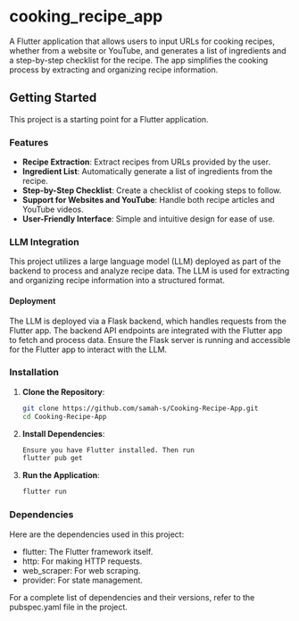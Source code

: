 # cooking_recipe_app

A Flutter application that allows users to input URLs for cooking recipes, whether from a website or YouTube, and generates a list of ingredients and a step-by-step checklist for the recipe. The app simplifies the cooking process by extracting and organizing recipe information.

## Getting Started

This project is a starting point for a Flutter application.

### Features

- **Recipe Extraction**: Extract recipes from URLs provided by the user.
- **Ingredient List**: Automatically generate a list of ingredients from the recipe.
- **Step-by-Step Checklist**: Create a checklist of cooking steps to follow.
- **Support for Websites and YouTube**: Handle both recipe articles and YouTube videos.
- **User-Friendly Interface**: Simple and intuitive design for ease of use.

### LLM Integration
This project utilizes a large language model (LLM) deployed as part of the backend to process and analyze recipe data. The LLM is used for extracting and organizing recipe information into a structured format.

#### Deployment
The LLM is deployed via a Flask backend, which handles requests from the Flutter app. The backend API endpoints are integrated with the Flutter app to fetch and process data. Ensure the Flask server is running and accessible for the Flutter app to interact with the LLM.

### Installation

1. **Clone the Repository**:
   ```bash
   git clone https://github.com/samah-s/Cooking-Recipe-App.git
   cd Cooking-Recipe-App
2. **Install Dependencies**:
   ```bash
   Ensure you have Flutter installed. Then run
   flutter pub get
4. **Run the Application**:
   ```bash
   flutter run

### Dependencies
Here are the dependencies used in this project:

- flutter: The Flutter framework itself.
- http: For making HTTP requests.
- web_scraper: For web scraping.
- provider: For state management.

For a complete list of dependencies and their versions, refer to the pubspec.yaml file in the project.
